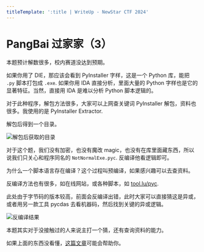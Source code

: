 ```yaml
---
titleTemplate: ':title | WriteUp - NewStar CTF 2024'
---
```

<script setup>
import Container from '@/components/docs/Container.vue'
</script>

# PangBai 过家家（3）

<Container type="quote">

本题预计解数很多，校内赛道没达到预期。
</Container>

如果你用了 DIE，那应该会看到 PyInstaller 字样，这是一个 Python 库，能把 `.py` 脚本打包成 `.exe`. 如果你用 IDA 直接分析，里面大量的 Python 字样也是它的显著特征。当然，直接用 IDA 是难以分析 Python 脚本逻辑的。

对于此种程序，解包方法很多，大家可以上网查关键词 PyInstaller 解包，资料也很多。我使用的是 PyInstaller Extractor.

解包后得到一个目录。

![解包后获取的目录](/assets/images/wp/2024/week3/pangbai3_1.png)

对于这个题，我们没有加密，也没有魔改 magic，也没有在库里面藏东西，所以说我们只关心和程序同名的 `NotNormalExe.pyc`. 反编译他看逻辑即可。

<Container type="quote">

为什么一个脚本语言存在编译？这个过程叫预编译，如果感兴趣可以去查资料。
</Container>

反编译方法也有很多，如在线网站，或各种脚本，如 [tool.lu/pyc](https://tool.lu/pyc/).

此处由于字节码的版本较高，前面会反编译出错，此时大家可以直接猜这是异或，或者用另一款工具 pycdas 去看机器码，然后找到关键的异或逻辑。

![反编译结果](/assets/images/wp/2024/week3/pangbai3_2.png)

本题其实对于没接触过的人来说主打一个猜，还有查询资料的能力。

如果上面的东西没看懂，[这篇文章](https://blog.csdn.net/qq_51116518/article/details/138270490)可能会帮助你。
